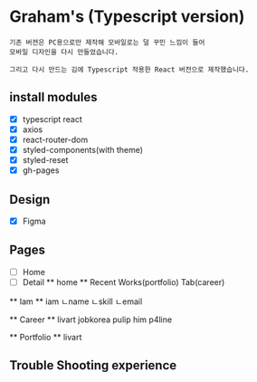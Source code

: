 # Graham's (Typescript version)

```
기존 버젼은 PC용으로만 제작해 모바일로는 덜 꾸민 느낌이 들어
모바일 디자인을 다시 만들었습니다.

그리고 다시 만드는 김에 Typescript 적용한 React 버전으로 제작했습니다.
```

## install modules

-   [x] typescript react
-   [x] axios
-   [x] react-router-dom
-   [x] styled-components(with theme)
-   [x] styled-reset
-   [x] gh-pages

## Design

-   [x] Figma

## Pages

-   [ ] Home
-   [ ] Detail
        ** home **
        Recent Works(portfolio)
        Tab(career)

** Iam **
iam
ㄴname
ㄴskill
ㄴemail

** Career **
livart
jobkorea
pulip
him
p4line

** Portfolio **
livart

## Trouble Shooting experience
